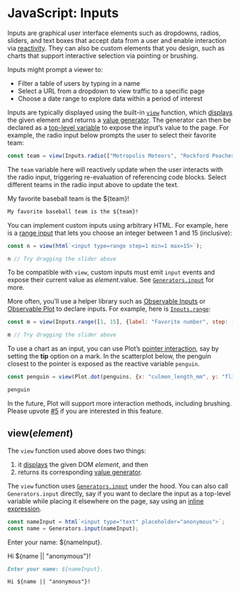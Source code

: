 # JavaScript: Inputs

Inputs are graphical user interface elements such as dropdowns, radios, sliders, and text boxes that accept data from a user and enable interaction via [reactivity](./reactivity). They can also be custom elements that you design, such as charts that support interactive selection via pointing or brushing.

Inputs might prompt a viewer to:

- Filter a table of users by typing in a name
- Select a URL from a dropdown to view traffic to a specific page
- Choose a date range to explore data within a period of interest

Inputs are typically displayed using the built-in [`view`](#view(element)) function, which [displays](./display) the given element and returns a [value generator](./generators). The generator can then be declared as a [top-level variable](./reactivity) to expose the input’s value to the page. For example, the radio input below prompts the user to select their favorite team:

```js echo
const team = view(Inputs.radio(["Metropolis Meteors", "Rockford Peaches", "Bears"], {label: "Favorite team:", value: "Metropolis Meteors"}));
```

The `team` variable here will reactively update when the user interacts with the radio input, triggering re-evaluation of referencing code blocks. Select different teams in the radio input above to update the text.

My favorite baseball team is the ${team}!

```md run=false
My favorite baseball team is the ${team}!
```

You can implement custom inputs using arbitrary HTML. For example, here is a [range input](https://developer.mozilla.org/en-US/docs/Web/HTML/Element/input/range) that lets you choose an integer between 1 and 15 (inclusive):

```js echo
const n = view(html`<input type=range step=1 min=1 max=15>`);
```

```js echo
n // Try dragging the slider above
```

<div class="tip">To be compatible with <code>view</code>, custom inputs must emit <code>input</code> events and expose their current value as <i>element</i>.value. See <a href="../lib/generators#input(element)"><code>Generators.input</code></a> for more.</div>

More often, you’ll use a helper library such as [Observable Inputs](../lib/inputs) or [Observable Plot](../lib/plot) to declare inputs. For example, here is [`Inputs.range`](../lib/inputs#range):

```js echo
const m = view(Inputs.range([1, 15], {label: "Favorite number", step: 1}));
```

```js echo
m // Try dragging the slider above
```

To use a chart as an input, you can use Plot’s [pointer interaction](https://observablehq.com/plot/interactions/pointer), say by setting the **tip** option on a mark. In the scatterplot below, the penguin closest to the pointer is exposed as the reactive variable `penguin`.

```js echo
const penguin = view(Plot.dot(penguins, {x: "culmen_length_mm", y: "flipper_length_mm", tip: true}).plot());
```

```js echo
penguin
```

In the future, Plot will support more interaction methods, including brushing. Please upvote [#5](https://github.com/observablehq/plot/issues/5) if you are interested in this feature.

## view(*element*)

The `view` function used above does two things:

1. it [displays](./display) the given DOM *element*, and then
2. returns its corresponding [value generator](./generators).

The `view` function uses [`Generators.input`](../lib/generators#input(element)) under the hood. You can also call `Generators.input` directly, say if you want to declare the input as a top-level variable while placing it elsewhere on the page, say using an [inline expression](../javascript#inline-expressions).

```js echo
const nameInput = html`<input type="text" placeholder="anonymous">`;
const name = Generators.input(nameInput);
```

Enter your name: ${nameInput}.

Hi ${name || "anonymous"}!

```md run=false
Enter your name: ${nameInput}.

Hi ${name || "anonymous"}!
```
